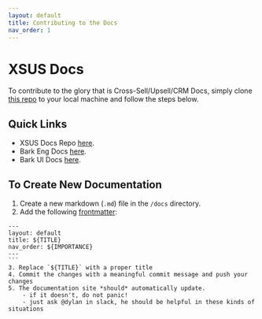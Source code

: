 ```yaml
---
layout: default
title: Contributing to the Docs
nav_order: 1
---
```


# XSUS Docs

To contribute to the glory that is Cross-Sell/Upsell/CRM Docs, simply clone [this repo](https://github.com/BARK-DGREEN/xsus-docs) to your local machine and follow the steps below.

## Quick Links

- XSUS Docs Repo [here](https://github.com/BARK-DGREEN/xsus-docs).
- Bark Eng Docs [here](https://docs.barkco.xyz/applications).
- Bark UI Docs [here](https://www.barkbox.com/bark-ui/utilities/typography#adjust-body-text-weight).

## To Create New Documentation
1. Create a new markdown (`.md`) file in the `/docs` directory.
2. Add the following [frontmatter](https://jekyllrb.com/docs/front-matter/): 
````
---
layout: default
title: ${TITLE}
nav_order: ${IMPORTANCE}
---
```
3. Replace `${TITLE}` with a proper title
4. Commit the changes with a meaningful commit message and push your changes
5. The documentation site *should* automatically update.
    - if it doesn't, do not panic! 
    - just ask @dylan in slack, he should be helpful in these kinds of situations
